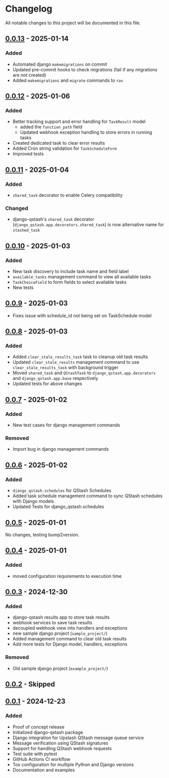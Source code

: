 # Changelog

All notable changes to this project will be documented in this file.

## [0.0.13] - 2025-01-14

### Added
- Automated django `makemigrations` on commit
- Updated pre-commit hooks to check migrations (fail if any migrations are not created)
- Added `makemigrations` and `migrate` commands to `rav`

## [0.0.12] - 2025-01-06

### Added
- Better tracking support and error handling for `TaskResult` model
  - added the `function_path` field
  - Updated webhook exception handling to store errors in running tasks
- Created dedicated task to clear error results
- Added Cron string validation for `TaskScheduleForm`
- Improved tests

## [0.0.11] - 2025-01-04

### Added
- `shared_task` decorator to enable Celery compatibility

### Changed
- django-qstash's `shared_task` decorator (`django_qstash.app.decorators.shared_task`) is now alternative name for `stashed_task`

## [0.0.10] - 2025-01-03

### Added
- New task discovery to include task name and field label
- `available_tasks` management command to view all available tasks
- `TaskChoiceField` to form fields to select available tasks
- New tests

## [0.0.9] - 2025-01-03

- Fixes issue with schedule_id not being set on TaskSchedule model

## [0.0.8] - 2025-01-03

### Added
- Added `clear_stale_results_task` task to cleanup old task results
- Updated `clear_stale_results` management command to use `clear_stale_results_task` with background trigger
- Moved `shared_task` and `QStashTask` to `django_qstash.app.decorators` and `django_qstash.app.base` respectively
- Updated tests for above changes

## [0.0.7] - 2025-01-02

### Added
- New test cases for django management commands

### Removed
- Import bug in django management commands

## [0.0.6] - 2025-01-02

### Added
- `django_qstash.schedules` for QStash Schedules
- Added task schedule management command to sync QStash schedules with Django models
- Updated Tests for django_qstash.schedules

## [0.0.5] - 2025-01-01

No changes, testing bump2version.

## [0.0.4] - 2025-01-01

### Added
- moved configuration requirements to execution time


## [0.0.3] - 2024-12-30

### Added
- django-qstash results app to store task results
- webhook services to save task results
- decoupled webhook view into handlers and exceptions
- new sample django project (`sample_project/`)
- Added management command to clear old task results
- Add more tests for Django model, handlers, exceptions

### Removed
- Old sample django project (`example_project/`)

## [0.0.2] - Skipped

## [0.0.1] - 2024-12-23

### Added
- Proof of concept release
- Initialized django-qstash package
- Django integration for Upstash QStash message queue service
- Message verification using QStash signatures
- Support for handling QStash webhook requests
- Test suite with pytest
- GitHub Actions CI workflow
- Tox configuration for multiple Python and Django versions
- Documentation and examples


[0.0.13]: https://github.com/jmitchel3/django-qstash/compare/v0.0.13...HEAD
[0.0.12]: https://github.com/jmitchel3/django-qstash/compare/v0.0.12...v0.0.13
[0.0.11]: https://github.com/jmitchel3/django-qstash/compare/v0.0.11...v0.0.12
[0.0.10]: https://github.com/jmitchel3/django-qstash/compare/v0.0.10...v0.0.11
[0.0.9]: https://github.com/jmitchel3/django-qstash/compare/v0.0.9...v0.0.10
[0.0.8]: https://github.com/jmitchel3/django-qstash/compare/v0.0.8...v0.0.9
[0.0.7]: https://github.com/jmitchel3/django-qstash/compare/v0.0.7...v0.0.8
[0.0.6]: https://github.com/jmitchel3/django-qstash/compare/v0.0.6...v0.0.7
[0.0.5]: https://github.com/jmitchel3/django-qstash/compare/v0.0.5...v0.0.6
[0.0.4]: https://github.com/jmitchel3/django-qstash/compare/v0.0.4...v0.0.5
[0.0.3]: https://github.com/jmitchel3/django-qstash/compare/v0.0.3...v0.0.4
[0.0.2]: https://github.com/jmitchel3/django-qstash/compare/v0.0.2...v0.0.3
[0.0.1]: https://github.com/jmitchel3/django-qstash/compare/v0.0.1...v0.0.2
